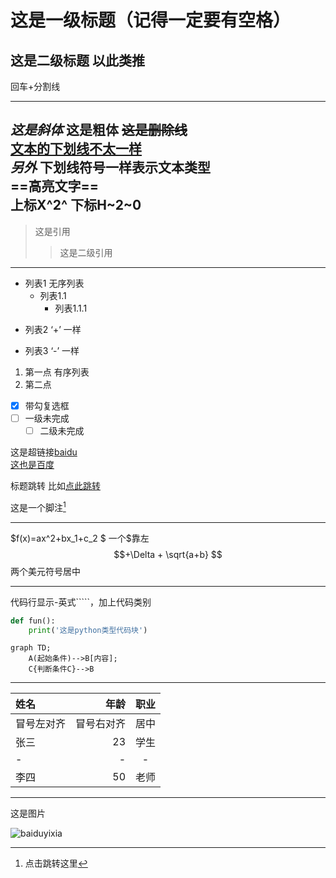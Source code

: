 # 这是一级标题（记得一定要有空格）
## 这是二级标题 以此类推
回车+分割线

---

*这是斜体* 
**这是粗体**
~~这是删除线~~  
<u>文本的下划线不太一样</u>  
_另外_
__下划线符号一样表示文本类型__  
==高亮文字==  
上标X^2^  下标H~2~0
---

>这是引用
>>这是二级引用

---
* 列表1 无序列表
  * 列表1.1
    * 列表1.1.1
+ 列表2 ‘+’ 一样
- 列表3 ‘-’ 一样

1. 第一点 有序列表
2. 第二点

-[x] 带勾复选框
-[ ] 一级未完成
  -[ ] 二级未完成

这是超链接[baidu](http://www.baidu.com)  
[这也是百度][id]

[id]:http://www.baidu.com  

标题跳转 比如[点此跳转](#这是二级标题-以此类推)

这是一个脚注[^脚注]  
[^脚注]:点击跳转这里

---
$f(x)=ax^2+bx_1+c_2 $ 一个$靠左
$$+\Delta + \sqrt{a+b} $$两个美元符号居中

---
代码行显示-英式`````，加上代码类别
```python
def fun():
    print('这是python类型代码块')
```

```mermaid
graph TD;
    A(起始条件)-->B[内容];
    C{判断条件C}-->B
```

---
| 姓名    |    年龄 | 职业 |
|:------|------:|:--:|
| 冒号左对齐 | 冒号右对齐 | 居中 |
| 张三    |    23 | 学生 |
| -     |     - | -  |
| 李四    |    50 | 老师 |

---

这是图片

![baiduyixia](D:\Backup\Videos\Captures\112.jpg)
  